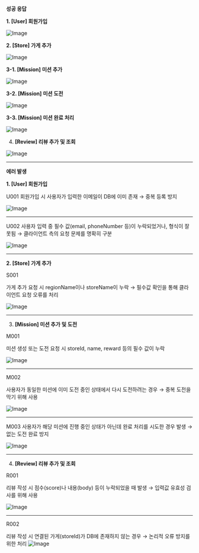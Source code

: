 **성공 응답**

**1. [User] 회원가입**

![Image](https://github.com/user-attachments/assets/72a1c851-f2a3-4448-b33f-3a08c39c1753)

**2. [Store] 가게 추가**

![Image](https://github.com/user-attachments/assets/1c53b269-12b4-4b4c-ab0e-8ff69a5f14e5)

**3-1. [Mission] 미션 추가**

![Image](https://github.com/user-attachments/assets/14038618-ca15-42d4-9320-53d3dec5d32d)

**3-2. [Mission] 미션 도전**

![Image](https://github.com/user-attachments/assets/63ed220b-24fa-402a-bddf-a62483b877e1)

**3-3. [Mission] 미션 완료 처리**

![Image](https://github.com/user-attachments/assets/efe8b3fb-84bc-416b-8d09-ca954dcb3b9c)

4. **[Review] 리뷰 추가 및 조회**

![Image](https://github.com/user-attachments/assets/f700d86e-1c60-4ced-9184-15a1dcfdcb4c)

---

**에러 발생**

**1. [User] 회원가입**

U001
회원가입 시 사용자가 입력한 이메일이 DB에 이미 존재 → 중복 등록 방지

![Image](https://github.com/user-attachments/assets/c3a8f654-ceaf-43e5-80a3-850259717b13)

---

U002 
사용자 입력 중 필수 값(email, phoneNumber 등)이 누락되었거나, 형식이 잘못됨 → 클라이언트 측의 요청 문제를 명확히 구분

![Image](https://github.com/user-attachments/assets/0fe7219f-e9b2-425b-aff0-5fc65fe7e18c)

---

**2. [Store] 가게 추가**

S001

가게 추가 요청 시 regionName이나 storeName이 누락 → 필수값 확인을 통해 클라이언트 요청 오류를 처리

![Image](https://github.com/user-attachments/assets/96582c14-2a6a-4840-b084-0367363f4599)

---

3. **[Mission] 미션 추가 및 도전**

M001

미션 생성 또는 도전 요청 시 storeId, name, reward 등의 필수 값이 누락

![Image](https://github.com/user-attachments/assets/047cc2e8-d9d1-4944-98f4-3fa950df001d)

---

M002

사용자가 동일한 미션에 이미 도전 중인 상태에서 다시 도전하려는 경우  → 중복 도전을 막기 위해 사용

![Image](https://github.com/user-attachments/assets/4db19537-d602-4687-ba60-f14a9eafe4ee)

---

M003
사용자가 해당 미션에 진행 중인 상태가 아닌데 완료 처리를 시도한 경우 발생 → 없는 도전 완료 방지

![Image](https://github.com/user-attachments/assets/d43e00ec-9b3c-4cff-824e-841f00d93bcb)

---

4. **[Review] 리뷰 추가 및 조회**

R001

리뷰 작성 시 점수(score)나 내용(body) 등이 누락되었을 때 발생 → 입력값 유효성 검사를 위해 사용

![Image](https://github.com/user-attachments/assets/08f984de-60ff-4cae-99f9-ec6008c51f14)

---

R002

리뷰 작성 시 연결된 가게(storeId)가 DB에 존재하지 않는 경우 → 논리적 오류 방지를 위한 처리
![Image](https://github.com/user-attachments/assets/f80afcba-1735-4095-8148-cb6a3652538c)
